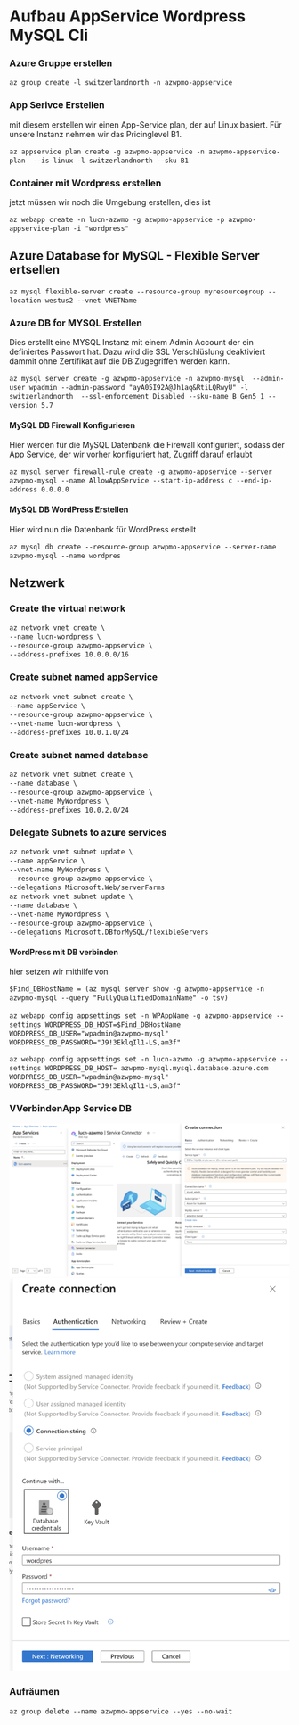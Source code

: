 # Aufbau AppService Wordpress MySQL Cli





### Azure Gruppe erstellen

```
az group create -l switzerlandnorth -n azwpmo-appservice
```

### App Serivce Erstellen
mit diesem erstellen wir einen App-Service plan, der auf Linux basiert. Für unsere Instanz nehmen wir das Pricinglevel B1. 
```
az appservice plan create -g azwpmo-appservice -n azwpmo-appservice-plan  --is-linux -l switzerlandnorth --sku B1
```

### Container mit Wordpress erstellen
jetzt müssen wir noch die Umgebung erstellen, dies ist 
```
az webapp create -n lucn-azwmo -g azwpmo-appservice -p azwpmo-appservice-plan -i "wordpress"
```

## Azure Database for MySQL - Flexible Server ertsellen


```
az mysql flexible-server create --resource-group myresourcegroup --location westus2 --vnet VNETName
```







### Azure DB for MYSQL Erstellen

Dies erstellt eine MYSQL Instanz mit einem Admin Account der ein definiertes Passwort hat. Dazu wird die SSL Verschlüslung deaktiviert dammit ohne Zertifikat auf die DB Zugegriffen werden kann.
```
az mysql server create -g azwpmo-appservice -n azwpmo-mysql  --admin-user wpadmin --admin-password "ayA05I92A@Jh1aq&RtiLQRwyU" -l switzerlandnorth  --ssl-enforcement Disabled --sku-name B_Gen5_1 --version 5.7
```

#### MySQL DB Firewall Konfigurieren

Hier werden für die MySQL Datenbank die Firewall konfiguriert, sodass der App Service, der wir vorher konfiguriert hat, Zugriff darauf erlaubt
```
az mysql server firewall-rule create -g azwpmo-appservice --server azwpmo-mysql --name AllowAppService --start-ip-address c --end-ip-address 0.0.0.0
```

#### MySQL DB WordPress Erstellen

Hier wird nun die Datenbank für WordPress erstellt
```
az mysql db create --resource-group azwpmo-appservice --server-name azwpmo-mysql --name wordpres
```

## Netzwerk


### Create the virtual network

```
az network vnet create \   
--name lucn-wordpress \   
--resource-group azwpmo-appservice \   
--address-prefixes 10.0.0.0/16
```

### Create subnet named appService


```
az network vnet subnet create \   
--name appService \   
--resource-group azwpmo-appservice \ 
--vnet-name lucn-wordpress \   
--address-prefixes 10.0.1.0/24 
```

### Create subnet named database

```
az network vnet subnet create \
--name database \
--resource-group azwpmo-appservice \
--vnet-name MyWordpress \
--address-prefixes 10.0.2.0/24 
```

### Delegate Subnets to azure services 

```
az network vnet subnet update \
--name appService \
--vnet-name MyWordpress \
--resource-group azwpmo-appservice \
--delegations Microsoft.Web/serverFarms 
az network vnet subnet update \
--name database \ 
--vnet-name MyWordpress \
--resource-group azwpmo-appservice \
--delegations Microsoft.DBforMySQL/flexibleServers
```
#### WordPress mit DB verbinden
hier setzen wir mithilfe von 
```
$Find_DBHostName = (az mysql server show -g azwpmo-appservice -n azwpmo-mysql --query "FullyQualifiedDomainName" -o tsv)

az webapp config appsettings set -n WPAppName -g azwpmo-appservice --settings WORDPRESS_DB_HOST=$Find_DBHostName 
WORDPRESS_DB_USER="wpadmin@azwpmo-mysql" 
WORDPRESS_DB_PASSWORD="J9!3EklqIl1-LS,am3f"
```


```
az webapp config appsettings set -n lucn-azwmo -g azwpmo-appservice --settings WORDPRESS_DB_HOST= azwpmo-mysql.mysql.database.azure.com WORDPRESS_DB_USER="wpadmin@azwpmo-mysql" 
WORDPRESS_DB_PASSWORD="J9!3EklqIl1-LS,am3f"
```

### VVerbindenApp Service DB
![](attachments/Pasted%20image%2020230705215022.png)
![](attachments/Pasted%20image%2020230705215038.png)

### Aufräumen

```
az group delete --name azwpmo-appservice --yes --no-wait
```


